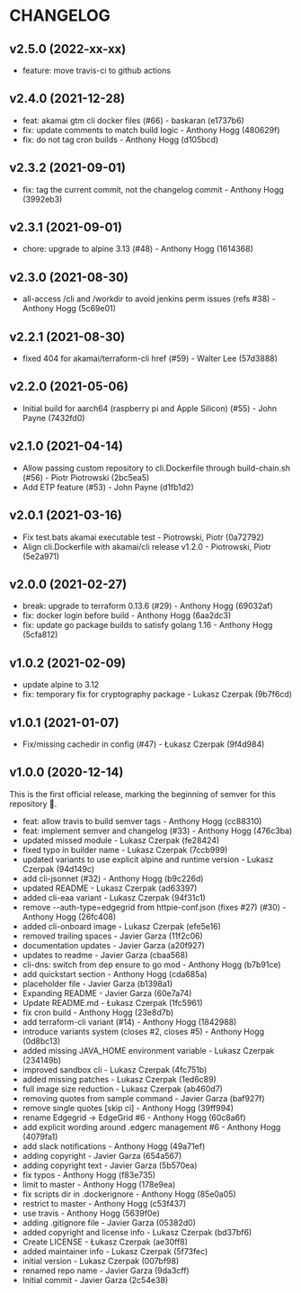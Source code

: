 # CHANGELOG


## v2.5.0 (2022-xx-xx)
* feature: move travis-ci to github actions

## v2.4.0 (2021-12-28)

* feat: akamai gtm cli docker files (#66) - baskaran (e1737b6)
* fix: update comments to match build logic - Anthony Hogg (480629f)
* fix: do not tag cron builds - Anthony Hogg (d105bcd)

## v2.3.2 (2021-09-01)

* fix: tag the current commit, not the changelog commit - Anthony Hogg (3992eb3)


## v2.3.1 (2021-09-01)

* chore: upgrade to alpine 3.13 (#48) - Anthony Hogg (1614368)


## v2.3.0 (2021-08-30)

* all-access /cli and /workdir to avoid jenkins perm issues (refs #38) - Anthony Hogg (5c69e01)


## v2.2.1 (2021-08-30)

* fixed 404 for akamai/terraform-cli href (#59) - Walter Lee (57d3888)


## v2.2.0 (2021-05-06)

* Initial build for aarch64 (raspberry pi and Apple Silicon) (#55) - John Payne (7432fd0)


## v2.1.0 (2021-04-14)

* Allow passing custom repository to cli.Dockerfile through build-chain.sh (#56) - Piotr Piotrowski (2bc5ea5)
* Add ETP feature (#53) - John Payne (d1fb1d2)


## v2.0.1 (2021-03-16)

* Fix test.bats akamai executable test - Piotrowski, Piotr (0a72792)
* Align cli.Dockerfile with akamai/cli release v1.2.0 - Piotrowski, Piotr (5e2a971)


## v2.0.0 (2021-02-27)

* break: upgrade to terraform 0.13.6 (#29) - Anthony Hogg (69032af)
* fix: docker login before build - Anthony Hogg (6aa2dc3)
* fix: update go package builds to satisfy golang 1.16 - Anthony Hogg (5cfa812)


## v1.0.2 (2021-02-09)

* update alpine to 3.12
* fix: temporary fix for cryptography package - Lukasz Czerpak (9b7f6cd)


## v1.0.1 (2021-01-07)

* Fix/missing cachedir in config (#47) - Łukasz Czerpak (9f4d984)


## v1.0.0 (2020-12-14)

This is the first official release, marking the beginning of semver for this repository :sunrise:.

* feat: allow travis to build semver tags - Anthony Hogg (cc88310)
* feat: implement semver and changelog (#33) - Anthony Hogg (476c3ba)
* updated missed module - Lukasz Czerpak (fe28424)
* fixed typo in builder name - Lukasz Czerpak (7ccb999)
* updated variants to use explicit alpine and runtime version - Lukasz Czerpak (94d149c)
* add cli-jsonnet (#32) - Anthony Hogg (b9c226d)
* updated README - Lukasz Czerpak (ad63397)
* added cli-eaa variant - Lukasz Czerpak (94f31c1)
* remove --auth-type=edgegrid from httpie-conf.json (fixes #27) (#30) - Anthony Hogg (26fc408)
* added cli-onboard image - Lukasz Czerpak (efe5e16)
* removed trailing spaces - Javier Garza (11f2c06)
* documentation updates - Javier Garza (a20f927)
* updates to readme - Javier Garza (cbaa568)
* cli-dns: switch from dep ensure to go mod - Anthony Hogg (b7b91ce)
* add quickstart section - Anthony Hogg (cda685a)
* placeholder file - Javier Garza (b1398a1)
* Expanding README - Javier Garza (60e7a74)
* Update README.md - Łukasz Czerpak (1fc5961)
* fix cron build - Anthony Hogg (23e8d7b)
* add terraform-cli variant (#14) - Anthony Hogg (1842988)
* introduce variants system (closes #2, closes #5) - Anthony Hogg (0d8bc13)
* added missing JAVA_HOME environment variable - Lukasz Czerpak (234149b)
* improved sandbox cli - Lukasz Czerpak (4fc751b)
* added missing patches - Lukasz Czerpak (1ed6c89)
* full image size reduction - Lukasz Czerpak (ab460d7)
* removing quotes from sample command - Javier Garza (baf927f)
* remove single quotes [skip ci] - Anthony Hogg (39ff994)
* rename Edgegrid -> EdgeGrid #6 - Anthony Hogg (60c8a6f)
* add explicit wording around .edgerc management #6 - Anthony Hogg (4079fa1)
* add slack notifications - Anthony Hogg (49a71ef)
* adding copyright - Javier Garza (654a567)
* adding copyright text - Javier Garza (5b570ea)
* fix typos - Anthony Hogg (f83e735)
* limit to master - Anthony Hogg (178e9ea)
* fix scripts dir in .dockerignore - Anthony Hogg (85e0a05)
* restrict to master - Anthony Hogg (c53f437)
* use travis - Anthony Hogg (5639f0e)
* adding .gitignore file - Javier Garza (05382d0)
* added copyright and license info - Lukasz Czerpak (bd37bf6)
* Create LICENSE - Łukasz Czerpak (ae30ff8)
* added maintainer info - Lukasz Czerpak (5f73fec)
* initial version - Lukasz Czerpak (007bf98)
* renamed repo name - Javier Garza (9da3cff)
* Initial commit - Javier Garza (2c54e38)


